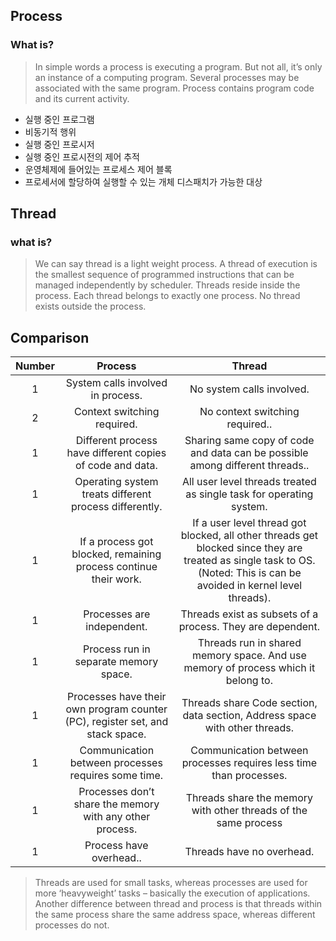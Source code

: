 ## Process
### What is?
> In simple words a process is executing a program. But not all, it’s only an instance of a computing program. Several processes may be associated with the same program. Process contains program code and its current activity.
- 실행 중인 프로그램
- 비동기적 행위
- 실행 중인 프로시저
- 실행 중인 프로시전의 제어 추적
- 운영체제에 들어있는 프로세스 제어 블록
- 프로세서에 할당하여 실행할 수 있는 개체 디스패치가 가능한 대상
## Thread
### what is?
> We can say thread is a light weight process. A thread of execution is the smallest sequence of programmed instructions that can be managed independently by scheduler. Threads reside inside the process. Each thread belongs to exactly one process. No thread exists outside the process.
## Comparison
|Number | Process           | Thread |
|:-----:|:-------------:|:-----:|
|1| System calls involved in process. | No system calls involved.|
|2| Context switching required. | No context switching required..|
|1| Different process have different copies of code and data. | Sharing same copy of code and data can be possible among different threads..|
|1| Operating system treats different process differently. |   All user level threads treated as single task for operating system.|
|1| If a process got blocked, remaining process continue their work. | If a user level thread got blocked, all other threads get blocked since they are treated as single task to OS. (Noted: This is can be avoided in kernel level threads). |
|1| Processes are independent. | Threads exist as subsets of a process. They are dependent. |
|1|   Process run in separate memory space.| Threads run in shared memory space. And use memory of process which it belong to. |
|1|  Processes have their own program counter (PC), register set, and stack space. | Threads share Code section, data section, Address space with other threads. |
|1| Communication between processes requires some time. | Communication between processes requires less time than processes. |
|1| Processes don’t share the memory with any other process. | Threads share the memory with other threads of the same process|
|1| Process have overhead.. | Threads have no overhead. |
> Threads are used for small tasks, whereas processes are used for more ‘heavyweight’ tasks – basically the execution of applications. Another difference between thread and process is that threads within the same process share the same address space, whereas different processes do not.

